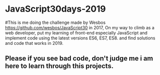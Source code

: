 # JavaScript30days-2019


#This is me doing the challenge made by Wesbos https://github.com/wesbos/JavaScript30 in 2017, On my way to climb as a web developer,  put my learning of front-end especially JavaScript and implement code using the latest versions ES6, ES7, ES8. and find solutions and code that works in 2019.


## Please if you see bad code, don't judge me i am here to learn through this projects.
